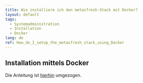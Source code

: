 ```yaml
---
title: Wie installiere ich den metasfresh-Stack mit Docker?
layout: default
tags:
  - Systemadministration
  - Installation
  - Docker
lang: de
ref: How_do_I_setup_the_metasfresh_stack_using_Docker
---
```


## Installation mittels Docker
Die Anleitung ist [hierhin](../installation_collection/DE/Wie_installiere_ich_den_metasfresh_Stack_mit_Docker) umgezogen.
